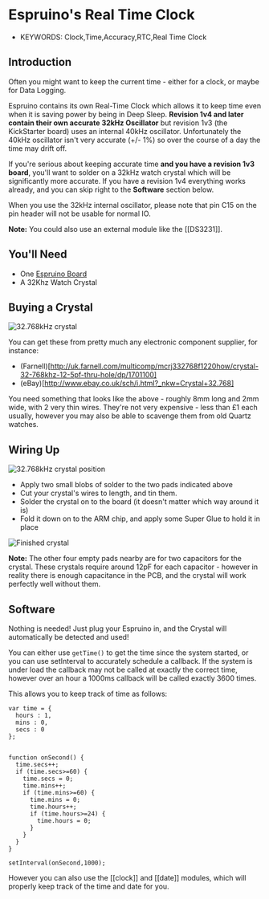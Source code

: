 <!--- Copyright (c) 2013 Gordon Williams, Pur3 Ltd. See the file LICENSE for copying permission. -->
Espruino's Real Time Clock
=======================

* KEYWORDS: Clock,Time,Accuracy,RTC,Real Time Clock

Introduction
-----------

Often you might want to keep the current time - either for a clock, or maybe for Data Logging.

Espruino contains its own Real-Time Clock which allows it to keep time even when it is saving power by being in Deep Sleep. **Revision 1v4 and later contain their own accurate 32kHz Oscillator** but revision 1v3 (the KickStarter board) uses an internal 40kHz oscillator. Unfortunately the 40kHz oscillator isn't very accurate (+/- 1%) so over the course of a day the time may drift off.

If you're serious about keeping accurate time **and you have a revision 1v3 board**, you'll want to solder on a 32kHz watch crystal which will be significantly more accurate. If you have a revision 1v4 everything works already, and you can skip right to the **Software** section below.

When you use the 32kHz internal oscillator, please note that pin C15 on the pin header will not be usable for normal IO.

**Note:** You could also use an external module like the [[DS3231]].

You'll Need
----------

* One [Espruino Board](/EspruinoBoard)
* A 32Khz Watch Crystal

Buying a Crystal
----------------

![32.768kHz crystal](crystal.jpg)

You can get these from pretty much any electronic component supplier, for instance:

* (Farnell)[http://uk.farnell.com/multicomp/mcrj332768f1220how/crystal-32-768khz-12-5pf-thru-hole/dp/1701100]
* (eBay)[http://www.ebay.co.uk/sch/i.html?_nkw=Crystal+32.768]

You need something that looks like the above - roughly 8mm long and 2mm wide, with 2 very thin wires. They're not very expensive - less than £1 each usually, however you may also be able to scavenge them from old Quartz watches.

Wiring Up
--------

![32.768kHz crystal position](crystalpos.jpg)

* Apply two small blobs of solder to the two pads indicated above
* Cut your crystal's wires to length, and tin them.
* Solder the crystal on to the board (it doesn't matter which way around it is)
* Fold it down on to the ARM chip, and apply some Super Glue to hold it in place

![Finished crystal](final.jpg)

**Note:** The other four empty pads nearby are for two capacitors for the crystal. These crystals require around 12pF for each capacitor - however in reality there is enough capacitance in the PCB, and the crystal will work perfectly well without them.

Software
-------

Nothing is needed! Just plug your Espruino in, and the Crystal will automatically be detected and used!

You can either use `getTime()` to get the time since the system started, or you can use setInterval to accurately schedule a callback. If the system is under load the callback may not be called at exactly the correct time, however over an hour a 1000ms callback will be called exactly 3600 times.

This allows you to keep track of time as follows:

```
var time = { 
  hours : 1,
  mins : 0,
  secs : 0
};


function onSecond() {
  time.secs++;
  if (time.secs>=60) {
    time.secs = 0;
    time.mins++;
    if (time.mins>=60) {
      time.mins = 0;
      time.hours++;
      if (time.hours>=24) {
        time.hours = 0;
      }
    }
  }
}

setInterval(onSecond,1000);
```

However you can also use the [[clock]] and [[date]] modules, which will properly keep track of the time and date for you.
